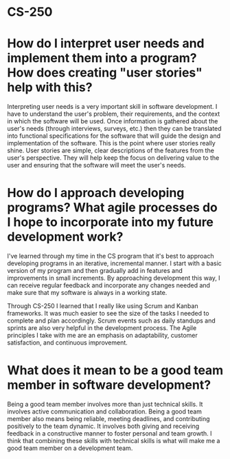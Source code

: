 # CS-250

# How do I interpret user needs and implement them into a program? How does creating "user stories" help with this?

Interpreting user needs is a very important skill in software development. I have to understand the user's problem, their requirements, and the context in which the software will be used. Once information is gathered about the user's needs (through interviews, surveys, etc.) then they can be translated into functional specifications for the software that will guide the design and implementation of the software. This is the point where user stories really shine. User stories are simple, clear descriptions of the features from the user's perspective. They will help keep the focus on delivering value to the user and ensuring that the software will meet the user's needs. 

# How do I approach developing programs? What agile processes do I hope to incorporate into my future development work?

I've learned through my time in the CS program that it's best to approach developing programs in an iterative, incremental manner. I start with a basic version of my program and then gradually add in features and improvements in small increments. By approaching development this way, I can receive regular feedback and incorporate any changes needed and make sure that my software is always in a working state.

Through CS-250 I learned that I really like using Scrum and Kanban frameworks. It was much easier to see the size of the tasks I needed to complete and plan accordingly. Scrum events such as daily standups and sprints are also very helpful in the development process. The Agile principles I take with me are an emphasis on adaptability, customer satisfaction, and continuous improvement.                                                                                                                                                                                                                                                                                                                                                                                                                                                                                                

# What does it mean to be a good team member in software development?

Being a good team member involves more than just technical skills. It involves active communication and collaboration. Being a good team member also means being reliable, meeting deadlines, and contributing positively to the team dynamic. It involves both giving and receiving feedback in a constructive manner to foster personal and team growth. I think that combining these skills with technical skills is what will make me a good team member on a development team.
